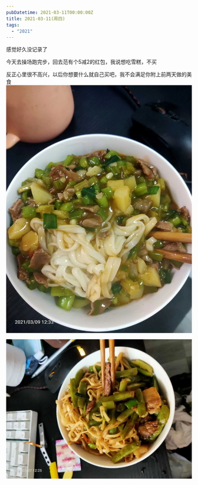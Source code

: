 ```yaml
---
pubDatetime: 2021-03-11T00:00:00Z
title: 2021-03-11(周四)
tags:
  - "2021"
---
```


感觉好久没记录了

今天去操场跑完步，回去范有个5减2的红包，我说想吃雪糕，不买

反正心里很不高兴，以后你想要什么就自己买吧，我不会满足你附上前两天做的美食![](../../img/6904315-0e2b8cbd4055c52a.jpg)

![](../../img/6904315-f9cabe636f106aff.jpg)
